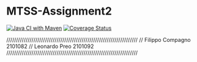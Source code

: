 # MTSS-Assignment2
[![Java CI with Maven](https://github.com/filippocompagno/MTSS-Assignment2/actions/workflows/build.yml/badge.svg)](https://github.com/filippocompagno/MTSS-Assignment2/actions/workflows/build.yml)
[![Coverage Status](https://coveralls.io/repos/github/filippocompagno/MTSS-Assignment2/badge.svg)](https://coveralls.io/github/filippocompagno/MTSS-Assignment2)

////////////////////////////////////////////////////////////////////
// Filippo Compagno 2101082
// Leonardo Preo 2101092
////////////////////////////////////////////////////////////////////